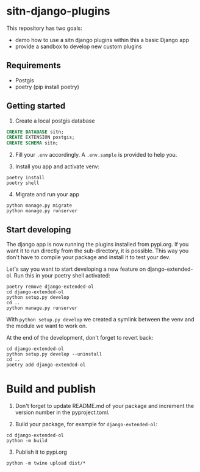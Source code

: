 # sitn-django-plugins

This repository has two goals:

* demo how to use a sitn django plugins within this a basic Django app
* provide a sandbox to develop new custom plugins

## Requirements

* Postgis
* poetry (pip install poetry)

## Getting started

1. Create a local postgis database 

```sql
CREATE DATABASE sitn;
CREATE EXTENSION postgis;
CREATE SCHEMA sitn;
```

2. Fill your `.env` accordingly. A `.env.sample` is provided to help you.

3. Install you app and activate venv:

```shell
poetry install
poetry shell
```

4. Migrate and run your app

```shell
python manage.py migrate
python manage.py runserver
```

## Start developing

The django app is now running the plugins installed from pypi.org. If you want it to run directly from the sub-directory, it is possible. This way you don't have to compile your package and install it to test your dev.

Let's say you want to start developing a new feature on django-extended-ol. Run this in your poetry shell activated:

```shell
poetry remove django-extended-ol
cd django-extended-ol
python setup.py develop
cd ..
python manage.py runserver
```

With `python setup.py develop` we created a symlink between the venv and the module we want to work on.

At the end of the development, don't forget to revert back:

```shell
cd django-extended-ol
python setup.py develop --uninstall
cd ..
poetry add django-extended-ol
```

# Build and publish

1. Don't forget to update README.md of your package and increment the version number in the pyproject.toml.

2. Build your package, for example for `django-extended-ol`:

```shell
cd django-extended-ol
python -m build
```

3. Publish it to pypi.org 

```shell
python -m twine upload dist/*
```
